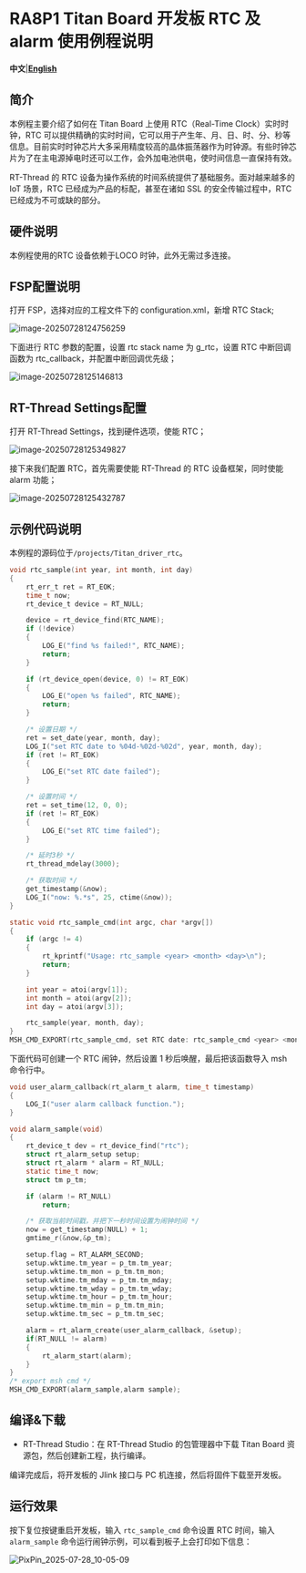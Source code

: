 # RA8P1 Titan Board 开发板 RTC 及 alarm 使用例程说明

**中文**|[**English**](README_EN.md)

## 简介

本例程主要介绍了如何在 Titan Board 上使用 RTC（Real-Time Clock）实时时钟，RTC 可以提供精确的实时时间，它可以用于产生年、月、日、时、分、秒等信息。目前实时时钟芯片大多采用精度较高的晶体振荡器作为时钟源。有些时钟芯片为了在主电源掉电时还可以工作，会外加电池供电，使时间信息一直保持有效。

RT-Thread 的 RTC 设备为操作系统的时间系统提供了基础服务。面对越来越多的 IoT 场景，RTC 已经成为产品的标配，甚至在诸如 SSL 的安全传输过程中，RTC 已经成为不可或缺的部分。

## 硬件说明

本例程使用的RTC 设备依赖于LOCO 时钟，此外无需过多连接。

## FSP配置说明

打开 FSP，选择对应的工程文件下的 configuration.xml，新增 RTC Stack;

![image-20250728124756259](figures/image-20250728124756259.png)

下面进行 RTC 参数的配置，设置 rtc stack name 为 g_rtc，设置 RTC 中断回调函数为 rtc_callback，并配置中断回调优先级；

![image-20250728125146813](figures/image-20250728125146813.png)

## RT-Thread Settings配置

打开 RT-Thread Settings，找到硬件选项，使能 RTC；

![image-20250728125349827](figures/image-20250728125349827.png)

接下来我们配置 RTC，首先需要使能 RT-Thread 的 RTC 设备框架，同时使能 alarm 功能；

![image-20250728125432787](figures/image-20250728125432787.png)

##  示例代码说明

本例程的源码位于`/projects/Titan_driver_rtc`。

```c
void rtc_sample(int year, int month, int day)
{
    rt_err_t ret = RT_EOK;
    time_t now;
    rt_device_t device = RT_NULL;

    device = rt_device_find(RTC_NAME);
    if (!device)
    {
        LOG_E("find %s failed!", RTC_NAME);
        return;
    }

    if (rt_device_open(device, 0) != RT_EOK)
    {
        LOG_E("open %s failed", RTC_NAME);
        return;
    }

    /* 设置日期 */
    ret = set_date(year, month, day);
    LOG_I("set RTC date to %04d-%02d-%02d", year, month, day);
    if (ret != RT_EOK)
    {
        LOG_E("set RTC date failed");
    }

    /* 设置时间 */
    ret = set_time(12, 0, 0);
    if (ret != RT_EOK)
    {
        LOG_E("set RTC time failed");
    }

    /* 延时3秒 */
    rt_thread_mdelay(3000);

    /* 获取时间 */
    get_timestamp(&now);
    LOG_I("now: %.*s", 25, ctime(&now));
}

static void rtc_sample_cmd(int argc, char *argv[])
{
    if (argc != 4)
    {
        rt_kprintf("Usage: rtc_sample <year> <month> <day>\n");
        return;
    }

    int year = atoi(argv[1]);
    int month = atoi(argv[2]);
    int day = atoi(argv[3]);

    rtc_sample(year, month, day);
}
MSH_CMD_EXPORT(rtc_sample_cmd, set RTC date: rtc_sample_cmd <year> <month> <day>);
```

下面代码可创建一个 RTC 闹钟，然后设置 1 秒后唤醒，最后把该函数导入 msh 命令行中。

```c
void user_alarm_callback(rt_alarm_t alarm, time_t timestamp)
{
    LOG_I("user alarm callback function.");
}

void alarm_sample(void)
{
    rt_device_t dev = rt_device_find("rtc");
    struct rt_alarm_setup setup;
    struct rt_alarm * alarm = RT_NULL;
    static time_t now;
    struct tm p_tm;

    if (alarm != RT_NULL)
        return;

    /* 获取当前时间戳，并把下一秒时间设置为闹钟时间 */
    now = get_timestamp(NULL) + 1;
    gmtime_r(&now,&p_tm);

    setup.flag = RT_ALARM_SECOND;
    setup.wktime.tm_year = p_tm.tm_year;
    setup.wktime.tm_mon = p_tm.tm_mon;
    setup.wktime.tm_mday = p_tm.tm_mday;
    setup.wktime.tm_wday = p_tm.tm_wday;
    setup.wktime.tm_hour = p_tm.tm_hour;
    setup.wktime.tm_min = p_tm.tm_min;
    setup.wktime.tm_sec = p_tm.tm_sec;

    alarm = rt_alarm_create(user_alarm_callback, &setup);
    if(RT_NULL != alarm)
    {
        rt_alarm_start(alarm);
    }
}
/* export msh cmd */
MSH_CMD_EXPORT(alarm_sample,alarm sample);
```

## 编译&下载

* RT-Thread Studio：在 RT-Thread Studio 的包管理器中下载 Titan Board 资源包，然后创建新工程，执行编译。

编译完成后，将开发板的 Jlink 接口与 PC 机连接，然后将固件下载至开发板。

## 运行效果

按下复位按键重启开发板，输入 `rtc_sample_cmd` 命令设置 RTC 时间，输入 `alarm_sample` 命令运行闹钟示例，可以看到板子上会打印如下信息：

![PixPin_2025-07-28_10-05-09](figures/PixPin_2025-07-28_10-05-09.png)

